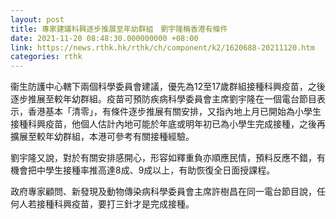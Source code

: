 ```yaml
---
layout: post
title: 專家建議科興逐步推展至年幼群組　劉宇隆稱香港有條件
date: 2021-11-20 08:48:30.000000000 +08:00
link: https://news.rthk.hk/rthk/ch/component/k2/1620688-20211120.htm
categories: rthk
---
```


衞生防護中心轄下兩個科學委員會建議，優先為12至17歲群組接種科興疫苗，之後逐步推展至較年幼群組。疫苗可預防疾病科學委員會主席劉宇隆在一個電台節目表示，香港基本「清零」，有條件逐步推展有關安排，又指內地上月已開始為小學生接種科興疫苗，他個人估計內地可能於年底或明年初已為小學生完成接種，之後再擴展至較年幼群組，本港可參考有關接種經驗。

劉宇隆又說，對於有關安排感開心，形容如釋重負亦順應民情，預料反應不錯，有機會把中學生接種率推高達8成、9成以上，有助恢復全日面授課程。

政府專家顧問、新發現及動物傳染病科學委員會主席許樹昌在同一電台節目說，任何人若接種科興疫苗，要打三針才是完成接種。
